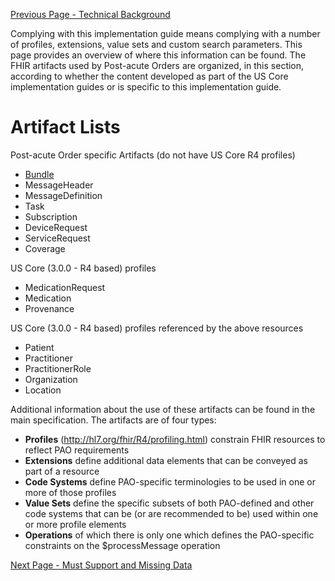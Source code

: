 [Previous Page - Technical Background](technical_background.html)

Complying with this implementation guide means complying with a number of profiles, extensions, value sets and custom search parameters. This page provides an overview of where this information can be found.
The FHIR artifacts used by Post-acute Orders are organized, in this section, according to whether the content developed as part of the US Core implementation guides or is specific to this implementation guide.

# Artifact Lists

Post-acute Order specific Artifacts (do not have US Core R4 profiles)
* [Bundle](http://hl7.org/fhir/us/dme-orders/StructureDefinition/PAOX-bundle)
* MessageHeader
* MessageDefinition
* Task
* Subscription
* DeviceRequest
* ServiceRequest
* Coverage

US Core (3.0.0 - R4 based) profiles
* MedicationRequest
* Medication
* Provenance

US Core (3.0.0 - R4 based) profiles referenced by the above resources
* Patient
* Practitioner
* PractitionerRole
* Organization
* Location

Additional information about the use of these artifacts can be found in the main specification.
The artifacts are of four types:
* 	**Profiles** (http://hl7.org/fhir/R4/profiling.html) constrain FHIR resources to reflect PAO requirements
* 	**Extensions** define additional data elements that can be conveyed as part of a resource
* 	**Code Systems** define PAO-specific terminologies to be used in one or more of those profiles
* 	**Value Sets** define the specific subsets of both PAO-defined and other code systems that can be (or are recommended to be) used within one or more profile elements
* 	**Operations** of which there is only one which defines the PAO-specific constraints on the $processMessage operation


[Next Page - Must Support and Missing Data](must_support_and_missing_data.html)